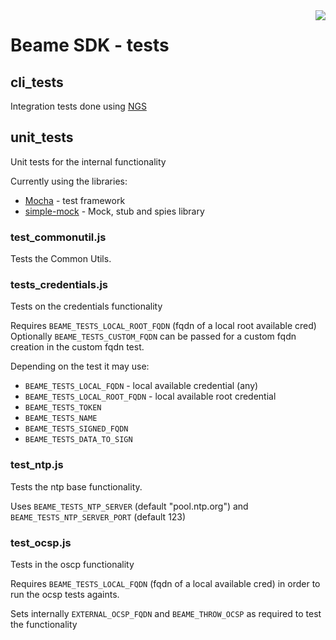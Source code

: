 <img align="right" src="../img/beame.png">

# Beame SDK - tests

## cli_tests
Integration tests done using [NGS](https://github.com/ngs-lang/ngs)

## unit_tests
Unit tests for the internal functionality

Currently using the libraries:
-   [Mocha](https://mochajs.org/) - test framework
-   [simple-mock](https://github.com/jupiter/simple-mock) - Mock, stub and spies library

### test_commonutil.js
Tests the Common Utils.

### tests_credentials.js
Tests on the credentials functionality

Requires `BEAME_TESTS_LOCAL_ROOT_FQDN` (fqdn of a local root available cred)
Optionally `BEAME_TESTS_CUSTOM_FQDN` can be passed for a custom fqdn creation in the custom fqdn test.


Depending on the test it may use:
* `BEAME_TESTS_LOCAL_FQDN` - local available credential (any)
* `BEAME_TESTS_LOCAL_ROOT_FQDN` - local available root credential
* `BEAME_TESTS_TOKEN`
* `BEAME_TESTS_NAME`
* `BEAME_TESTS_SIGNED_FQDN`
* `BEAME_TESTS_DATA_TO_SIGN`

### test_ntp.js
Tests the ntp base functionality.

Uses `BEAME_TESTS_NTP_SERVER` (default "pool.ntp.org") and `BEAME_TESTS_NTP_SERVER_PORT` (default 123)

### test_ocsp.js
Tests in the oscp functionality

Requires `BEAME_TESTS_LOCAL_FQDN` (fqdn of a local available cred) in order to run the ocsp tests againts.

Sets internally `EXTERNAL_OCSP_FQDN` and `BEAME_THROW_OCSP` as required to test the functionality
